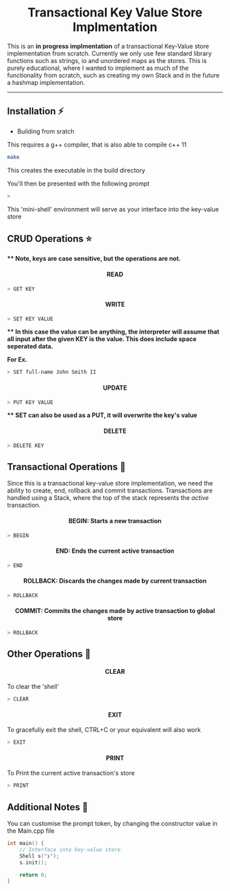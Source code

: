 <!-- Heading -->
<div align="center">
    <h1>Transactional Key Value Store Implmentation</h1>
</div>

<p>
This is an <strong>in progress implmentation</strong> of a transactional Key-Value store implementation from scratch. Currently we only use few standard library functions such as strings, io and unordered maps as the stores. This is purely educational, where I wanted to implement as much of the functionality from scratch, such as creating my own Stack and in the future a hashmap implementation.
</p>

---
## Installation ⚡️

* Building from sratch

This requires a g++ compiler, that is also able to compile c++ 11
```bash
make
```
<p>
This creates the executable in the build directory
</p>

You'll then be presented with the following prompt
```bash
> 
```

This 'mini-shell' environment will serve as your interface into the key-value store

## CRUD Operations ⭐️
<strong>** Note, keys are case sensitive, but the operations are not.</strong>

<h4 align="center">READ</h4>

```bash
> GET KEY
```
<h4 align="center">WRITE</h4>

```bash
> SET KEY VALUE
```

<strong>** In this case the value can be anything, the interpreter will assume that all input after the given KEY is the value. This does include space seperated data.</strong>

<strong>For Ex.</strong>

```bash
> SET full-name John Smith II
```

<h4 align="center">UPDATE</h4>

```bash
> PUT KEY VALUE
```

<strong>** SET can also be used as a PUT, it will overwrite the key's value</strong>

<h4 align="center">DELETE</h4>

```bash
> DELETE KEY
```

## Transactional Operations 🚦 
Since this is a transactional key-value store implementation, we need the ability to create, end, rollback and commit transactions. Transactions are handled using a Stack, where the 
top of the stack represents the <i>active</i> transaction.

<h4 align="center">BEGIN: Starts a new transaction</h4>

```bash
> BEGIN
```

<h4 align="center">END: Ends the current active transaction</h4>

```bash
> END
```
<h4 align="center">ROLLBACK: Discards the changes made by current transaction</h4>

```bash
> ROLLBACK
```

<h4 align="center">COMMIT: Commits the changes made by active transaction to global store</h4>

```bash
> ROLLBACK
```

## Other Operations 🧪

<h4 align="center">CLEAR</h4>
To clear the 'shell'

```bash	
> CLEAR
```

<h4 align="center">EXIT</h4>
To gracefully exit the shell, CTRL+C or your equivalent will also work

```bash
> EXIT
```

<h4 align="center">PRINT</h4>
To Print the current active transaction's store

```bash
> PRINT
```

## Additional Notes 🎉
You can customise the prompt token, by changing the constructor value in the Main.cpp file

```c++
int main() {
	// Interface into key-value store
	Shell s("❯");
	s.init();

	return 0;
}
```
